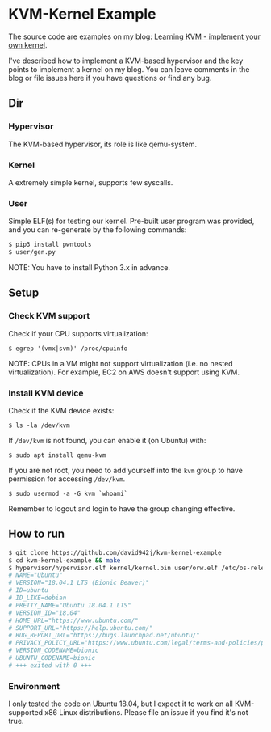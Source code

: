 # KVM-Kernel Example

The source code are examples on my blog: [Learning KVM - implement your own kernel](https://david942j.blogspot.com/2018/10/note-learning-kvm-implement-your-own.html).

I've described how to implement a KVM-based hypervisor and the key points to implement a kernel on my blog.
You can leave comments in the blog or file issues here if you have questions or find any bug.

## Dir

### Hypervisor

The KVM-based hypervisor, its role is like qemu-system.

### Kernel

A extremely simple kernel, supports few syscalls.

### User

Simple ELF(s) for testing our kernel.
Pre-built user program was provided, and you can re-generate by the following commands:
```sh
$ pip3 install pwntools
$ user/gen.py
```
NOTE: You have to install Python 3.x in advance.

## Setup

### Check KVM support

Check if your CPU supports virtualization:
```
$ egrep '(vmx|svm)' /proc/cpuinfo
```
NOTE: CPUs in a VM might not support virtualization (i.e. no nested virtualization).
For example, EC2 on AWS doesn't support using KVM.

### Install KVM device

Check if the KVM device exists:
```
$ ls -la /dev/kvm
```

If `/dev/kvm` is not found, you can enable it (on Ubuntu) with:
```
$ sudo apt install qemu-kvm
```

If you are not root, you need to add yourself into the `kvm` group to have permission for accessing `/dev/kvm`.
```
$ sudo usermod -a -G kvm `whoami`
```
Remember to logout and login to have the group changing effective.


## How to run

```sh
$ git clone https://github.com/david942j/kvm-kernel-example
$ cd kvm-kernel-example && make
$ hypervisor/hypervisor.elf kernel/kernel.bin user/orw.elf /etc/os-release
# NAME="Ubuntu"
# VERSION="18.04.1 LTS (Bionic Beaver)"
# ID=ubuntu
# ID_LIKE=debian
# PRETTY_NAME="Ubuntu 18.04.1 LTS"
# VERSION_ID="18.04"
# HOME_URL="https://www.ubuntu.com/"
# SUPPORT_URL="https://help.ubuntu.com/"
# BUG_REPORT_URL="https://bugs.launchpad.net/ubuntu/"
# PRIVACY_POLICY_URL="https://www.ubuntu.com/legal/terms-and-policies/privacy-policy"
# VERSION_CODENAME=bionic
# UBUNTU_CODENAME=bionic
# +++ exited with 0 +++
```

### Environment

I only tested the code on Ubuntu 18.04, but I expect it to work on all KVM-supported x86 Linux distributions. Please file an issue if you find it's not true.
